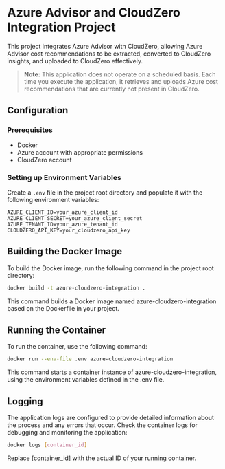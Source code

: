 # Azure Advisor and CloudZero Integration Project

This project integrates Azure Advisor with CloudZero, allowing Azure Advisor cost recommendations to be extracted, converted to CloudZero insights, and uploaded to CloudZero effectively.

> **Note:** This application does not operate on a scheduled basis. Each time you execute the application, it retrieves and uploads Azure cost recommendations that are currently not present in CloudZero.


## Configuration

### Prerequisites

- Docker
- Azure account with appropriate permissions
- CloudZero account

### Setting up Environment Variables

Create a `.env` file in the project root directory and populate it with the following environment variables:

```env
AZURE_CLIENT_ID=your_azure_client_id
AZURE_CLIENT_SECRET=your_azure_client_secret
AZURE_TENANT_ID=your_azure_tenant_id
CLOUDZERO_API_KEY=your_cloudzero_api_key
```

## Building the Docker Image

To build the Docker image, run the following command in the project root directory:

```bash
docker build -t azure-cloudzero-integration .
```

This command builds a Docker image named azure-cloudzero-integration based on the Dockerfile in your project.

## Running the Container

To run the container, use the following command:

```bash
docker run --env-file .env azure-cloudzero-integration
```

This command starts a container instance of azure-cloudzero-integration, using the environment variables defined in the .env file.

## Logging

The application logs are configured to provide detailed information about the process and any errors that occur. Check the container logs for debugging and monitoring the application:

```bash
docker logs [container_id]
```

Replace [container_id] with the actual ID of your running container.